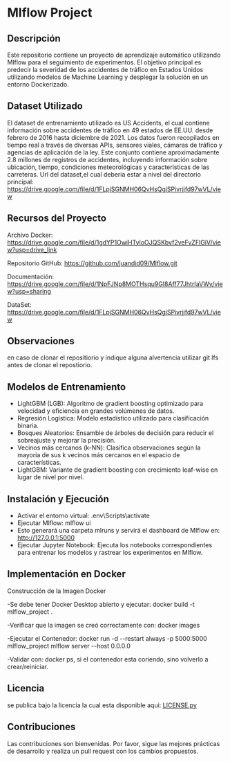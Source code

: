 # Mlflow Project
## Descripción
Este repositorio contiene un proyecto de aprendizaje automático utilizando Mlflow para el seguimiento de experimentos. El objetivo principal es predecir la severidad de los accidentes de tráfico en Estados Unidos utilizando modelos de Machine Learning y desplegar la solución en un entorno Dockerizado.
## Dataset Utilizado
El dataset de entrenamiento utilizado es US Accidents, el cual contiene información sobre accidentes de tráfico en 49 estados de EE.UU. desde febrero de 2016 hasta diciembre de 2021. Los datos fueron recopilados en tiempo real a través de diversas APIs, sensores viales, cámaras de tráfico y agencias de aplicación de la ley.
Este conjunto contiene aproximadamente 2.8 millones de registros de accidentes, incluyendo información sobre ubicación, tiempo, condiciones meteorológicas y características de las carreteras.
Url del dataset,el cual deberia estar a nivel del directorio principal: https://drive.google.com/file/d/1FLpjSGNMH06QvHsQgjSPivrjjfd97wVL/view

## Recursos del Proyecto

Archivo Docker: https://drive.google.com/file/d/1gdYP1OwiHTyloOJQSKbvf2veFvZFIGiV/view?usp=drive_link

Repositorio GitHub: https://github.com/juandid09/Mlflow.git

Documentación: https://drive.google.com/file/d/1NpFJNp8MOTHsqu9GI8Aff77JhtrIaVWy/view?usp=sharing

DataSet: https://drive.google.com/file/d/1FLpjSGNMH06QvHsQgjSPivrjjfd97wVL/view

## Observaciones 
en caso de clonar el repositiorio y indique alguna alvertencia utilizar git lfs antes de clonar el repostiorio. 

## Modelos de Entrenamiento
- LightGBM (LGB): Algoritmo de gradient boosting optimizado para velocidad y eficiencia en grandes volúmenes de datos.
- Regresión Logística: Modelo estadístico utilizado para clasificación binaria.
- Bosques Aleatorios: Ensamble de árboles de decisión para reducir el sobreajuste y mejorar la precisión.
- Vecinos más cercanos (k-NN): Clasifica observaciones según la mayoría de sus k vecinos más cercanos en el espacio de características.
- LightGBM: Variante de gradient boosting con crecimiento leaf-wise en lugar de nivel por nivel.

## Instalación y Ejecución
- Activar el entorno virtual: .env\Scripts\activate
- Ejecutar Mlflow: mlflow ui
- Esto generará una carpeta mlruns y servirá el dashboard de Mlflow en: http://127.0.0.1:5000
- Ejecutar Jupyter Notebook: Ejecuta los notebooks correspondientes para entrenar los modelos y rastrear los experimentos en Mlflow.

## Implementación en Docker
Construcción de la Imagen Docker

-Se debe tener Docker Desktop abierto y ejecutar: docker build -t mlflow_project .

-Verificar que la imagen se creó correctamente con: docker images

-Ejecutar el Contenedor: docker run -d --restart always -p 5000:5000 mlflow_project mlflow server --host 0.0.0.0

-Validar con: docker ps, si el contenedor esta coriendo, sino volverlo a crear/reiniciar. 

## Licencia
se publica bajo la licencia la cual esta disponible aqui: [LICENSE.py](https://github.com/juandid09/Mlflow/blob/main/LICENSE)

## Contribuciones
Las contribuciones son bienvenidas. Por favor, sigue las mejores prácticas de desarrollo y realiza un pull request con los cambios propuestos.



